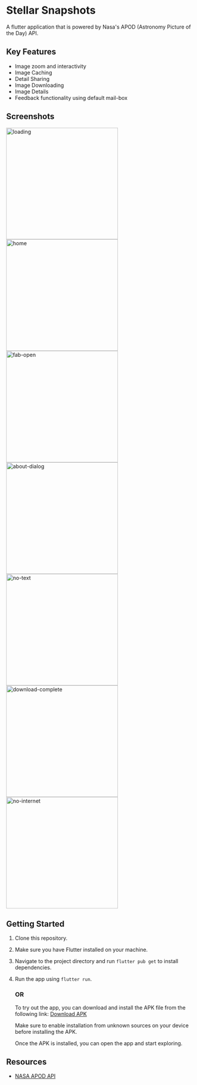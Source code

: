# Stellar Snapshots

A flutter application that is powered by Nasa's APOD (Astronomy Picture of the Day) API.

## Key Features
- Image zoom and interactivity
- Image Caching
- Detail Sharing
- Image Downloading
- Image Details
- Feedback functionality using default mail-box

## Screenshots
<img src="assets/screenshots/loading.png" alt="loading" width="300" />
<img src="assets/screenshots/home.png" alt="home" width="300" />
<img src="assets/screenshots/fab-open.png" alt="fab-open" width="300" />
<img src="assets/screenshots/about-dialog.png" alt="about-dialog" width="300" />
<img src="assets/screenshots/no-text.png" alt="no-text" width="300" />
<img src="assets/screenshots/download-complete.png" alt="download-complete" width="300" />
<img src="assets/screenshots/no-internet.png" alt="no-internet" width="300" />

## Getting Started
1. Clone this repository.
2. Make sure you have Flutter installed on your machine.
3. Navigate to the project directory and run `flutter pub get` to install dependencies.
4. Run the app using `flutter run`.

    ### OR

    To try out the app, you can download and install the APK file from the following link:
    [Download APK](https://drive.google.com/file/d/1QDU5X4tdmHP475_FLN8gy9gwVhUlHOU1/view?usp=sharing)
    
    Make sure to enable installation from unknown sources on your device before installing the APK.
    
    Once the APK is installed, you can open the app and start exploring.

## Resources

- [NASA APOD API](https://api.nasa.gov/)
